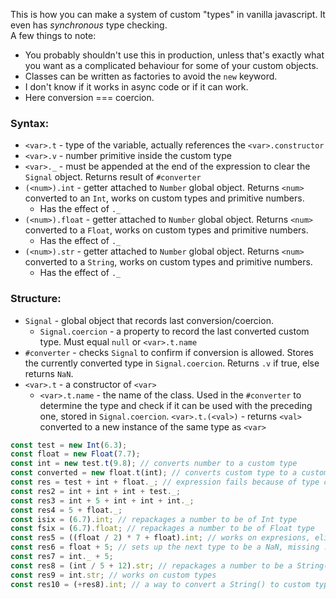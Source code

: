 This is how you can make a system of custom "types" in vanilla javascript. It even has *synchronous* type checking.        
A few things to note:      
- You probably shouldn't use this in production, unless that's exactly what you want as a complicated behaviour for some of your custom objects.
- Classes can be written as factories to avoid the `new` keyword.
- I don't know if it works in async code or if it can work.
- Here conversion === coercion.
### Syntax:
- `<var>.t` - type of the variable, actually references the `<var>.constructor`
- `<var>.v` - number primitive inside the custom type
- `<var>._` - must be appended at the end of the expression to clear the `Signal` object. Returns result of `#converter`
- `(<num>).int` - getter attached to `Number` global object. Returns `<num>` converted to an `Int`, works on custom types and primitive numbers.
  - Has the effect of `._`
- `(<num>).float` - getter attached to `Number` global object. Returns `<num>` converted to a `Float`, works on custom types and primitive numbers.
  - Has the effect of `._`
- `(<num>).str` - getter attached to `Number` global object. Returns `<num>` converted to a `String`, works on custom types and primitive numbers.
  - Has the effect of `._`
### Structure:    
- `Signal` - global object that records last conversion/coercion.
  - `Signal.coercion` - a property to record the last converted custom type. Must equal `null` or `<var>.t.name`
- `#converter` - checks `Signal` to confirm if conversion is allowed. Stores the currently converted type in `Signal.coercion`. Returns `.v` if true, else returns `NaN`.
- `<var>.t` - a constructor of `<var>`
  - `<var>.t.name` - the name of the class. Used in the `#converter` to determine the type and check if it can be used with the preceding one, stored in `Signal.coercion`.
    `<var>.t.(<val>)` - returns `<val>` converted to a new instance of the same type as `<var>`
```javascript
const test = new Int(6.3);
const float = new Float(7.7);
const int = new test.t(9.8); // converts number to a custom type
const converted = new float.t(int); // converts custom type to a custom type
const res = test + int + float._; // expression fails because of type conflict
const res2 = int + int + int + test._;
const res3 = int + 5 + int + int + int._;
const res4 = 5 + float._;
const isix = (6.7).int; // repackages a number to be of Int type
const fsix = (6.7).float; // repackages a number to be of Float type
const res5 = ((float / 2) * 7 + float).int; // works on expresions, eliminates the need for ._
const res6 = float + 5; // sets up the next type to be a NaN, missing ._
const res7 = int._ + 5;
const res8 = (int / 5 + 12).str; // repackages a number to be a String()
const res9 = int.str; // works on custom types
const res10 = (+res8).int; // a way to convert a String() to custom type
```
